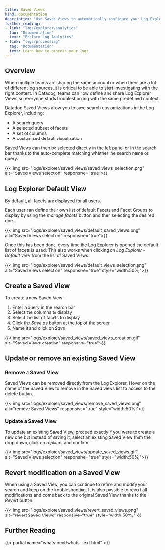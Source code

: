 ```yaml
---
title: Saved Views
kind: documentation
description: "Use Saved Views to automatically configure your Log Explorer."
further_reading:
- link: "logs/explorer/analytics"
  tag: "Documentation"
  text: "Perform Log Analytics"
- link: "logs/processing"
  tag: "Documentation"
  text: Learn how to process your logs
---
```


## Overview

When multiple teams are sharing the same account or when there are a lot of different log sources, it is critical to be able to start investigating with the right content. 
In Datadog, teams can now define and share Log Explorer Views so everyone starts troubleshooting with the same predefined context.

Datadog Saved Views allow you to save search customizations in the Log Explorer, including:

* A search query
* A selected subset of facets
* A set of columns
* A customized default visualization

Saved Views can then be selected directly in the left panel or in the search bar thanks to the auto-complete matching whether the search name or query.

{{< img src="logs/explorer/saved_views/saved_views_selection.png" alt="Saved Views selection" responsive="true">}}

## Log Explorer Default View

By default, all facets are displayed for all users.

Each user can define their own list of default Facets and Facet Groups to display by using the *manage facets* button and then selecting the desired one.

{{< img src="logs/explorer/saved_views/default_saved_views.png" alt="Saved Views selection" responsive="true">}}

Once this has been done, every time the Log Explorer is opened the default list of facets is used. This also works when clicking on *Log Explorer - Default view* from the list of Saved Views:

{{< img src="logs/explorer/saved_views/default_views_selection.png" alt="Saved Views selection" responsive="true" style="width:50%;">}}

## Create a Saved View

To create a new Saved View:

1. Enter a query in the search bar
2. Select the columns to display 
3. Select the list of facets to display
4. Click the *Save as* button at the top of the screen
5. Name it and click on *Save*

{{< img src="logs/explorer/saved_views/saved_views_creation.gif" alt="Saved Views creation" responsive="true">}}

## Update or remove an existing Saved View

### Remove a Saved View

Saved Views can be removed directly from the Log Explorer. Hover on the name of the Saved View to remove in the Saved views list to access to the delete button.

{{< img src="logs/explorer/saved_views/remove_saved_views.png" alt="remove Saved Views" responsive="true" style="width:50%;">}}

### Update a Saved View

To update an existing Saved View, proceed exactly if you were to create a new one but instead of saving it, select an existing Saved View from the drop down, click on *replace*, and confirm.

{{< img src="logs/explorer/saved_views/update_saved_views.gif" alt="Saved Views selection" responsive="true" style="width:50%;">}}

## Revert modification on a Saved View  

When using a Saved View, you can continue to refine and modify your search and keep on the troubleshooting. It is also possible to revert all modifications and come back to the original Saved View thanks to the *Revert* button. 

{{< img src="logs/explorer/saved_views/revert_saved_views.png" alt="revert Saved Views" responsive="true" style="width:50%;">}}

## Further Reading

{{< partial name="whats-next/whats-next.html" >}}